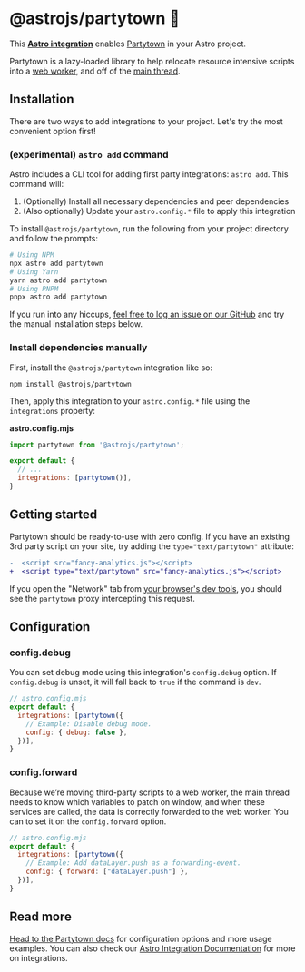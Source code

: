 # @astrojs/partytown 🎉

This **[Astro integration][astro-integration]** enables [Partytown](https://partytown.builder.io/) in your Astro project.

Partytown is a lazy-loaded library to help relocate resource intensive scripts into a [web worker](https://developer.mozilla.org/en-US/docs/Web/API/Web_Workers_API), and off of the [main thread](https://developer.mozilla.org/en-US/docs/Glossary/Main_thread).

## Installation

There are two ways to add integrations to your project. Let's try the most convenient option first!

### (experimental) `astro add` command

Astro includes a CLI tool for adding first party integrations: `astro add`. This command will:
1. (Optionally) Install all necessary dependencies and peer dependencies
2. (Also optionally) Update your `astro.config.*` file to apply this integration

To install `@astrojs/partytown`, run the following from your project directory and follow the prompts:

```sh
# Using NPM
npx astro add partytown
# Using Yarn
yarn astro add partytown
# Using PNPM
pnpx astro add partytown
```

If you run into any hiccups, [feel free to log an issue on our GitHub](https://github.com/withastro/astro/issues) and try the manual installation steps below.

### Install dependencies manually

First, install the `@astrojs/partytown` integration like so:

```
npm install @astrojs/partytown
```

Then, apply this integration to your `astro.config.*` file using the `integrations` property:

__astro.config.mjs__

```js
import partytown from '@astrojs/partytown';

export default {
  // ...
  integrations: [partytown()],
}
```

## Getting started

Partytown should be ready-to-use with zero config. If you have an existing 3rd party script on your site, try adding the `type="text/partytown"` attribute:

```diff
-  <script src="fancy-analytics.js"></script>
+  <script type="text/partytown" src="fancy-analytics.js"></script>
```

If you open the "Network" tab from [your browser's dev tools](https://developer.chrome.com/docs/devtools/open/), you should see the `partytown` proxy intercepting this request.

## Configuration

### config.debug

You can set debug mode using this integration's `config.debug` option. If `config.debug` is unset, it will fall back to `true` if the command is `dev`.

```js
// astro.config.mjs
export default {
  integrations: [partytown({
    // Example: Disable debug mode.
    config: { debug: false },
  })],
}
```

### config.forward

Because we’re moving third-party scripts to a web worker, the main thread needs to know which variables to patch on window, and when these services are called, the data is correctly forwarded to the web worker. You can to set it on the `config.forward` option.

```js
// astro.config.mjs
export default {
  integrations: [partytown({
    // Example: Add dataLayer.push as a forwarding-event.
    config: { forward: ["dataLayer.push"] },
  })],
}
```

## Read more

[Head to the Partytown docs](https://partytown.builder.io/configuration) for configuration options and more usage examples. You can also check our [Astro Integration Documentation][astro-integration] for more on integrations.

[astro-integration]: https://docs.astro.build/en/guides/integrations-guide/
[astro-ui-frameworks]: https://docs.astro.build/en/core-concepts/framework-components/#using-framework-components
